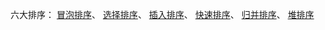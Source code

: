六大排序：
[冒泡排序](https://github.com/ican-7/use-python/issues/1)、
[选择排序](https://github.com/ican-7/use-python/issues/2)、
[插入排序](https://github.com/ican-7/use-python/issues/3)、
[快速排序](https://github.com/ican-7/use-python/issues/4)、
[归并排序](https://github.com/ican-7/use-python/issues/5)、
[堆排序](https://github.com/ican-7/use-python/issues/6)

